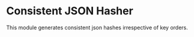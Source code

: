 # Consistent JSON Hasher

This module generates consistent json hashes irrespective of key orders.

